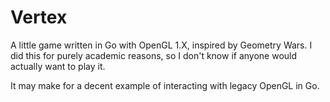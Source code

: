 # Vertex

A little game written in Go with OpenGL 1.X, inspired by Geometry Wars.
I did this for purely academic reasons, so I don't know if anyone would
actually want to play it.

It may make for a decent example of interacting with legacy OpenGL in
Go.
